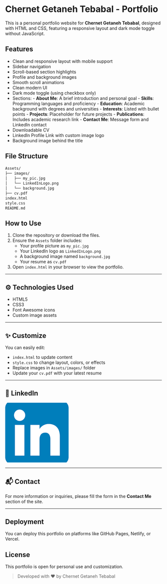 
# Chernet Getaneh Tebabal - Portfolio

This is a personal portfolio website for **Chernet Getaneh Tebabal**, designed with HTML and CSS, featuring a responsive layout and dark mode toggle without JavaScript.

## Features

- Clean and responsive layout with mobile support
- Sidebar navigation
- Scroll-based section highlights
- Profile and background images
- Smooth scroll animations
- Clean modern UI
- Dark mode toggle (using checkbox only)
- Sections:
       - **About Me**: A brief introduction and personal goal
       - **Skills**: Programming languages and proficiency
       - **Education**: Academic background with degrees and universities
       - **Interests**: Listed with bullet points
       - **Projects**: Placeholder for future projects
       - **Publications**: Includes academic research link
       - **Contact Me**: Message form and LinkedIn contact
- Downloadable CV
- LinkedIn Profile Link with custom image logo
- Background image behind the title

## File Structure

```
Assets/
├── images/
│   ├── my_pic.jpg
│   └── LinkedInLogo.png
│   └── background.jpg
├── cv.pdf
index.html
style.css
README.md

```

## How to Use

1. Clone the repository or download the files.
2. Ensure the `Assets` folder includes:
   - Your profile picture as `my_pic.jpg`
   - Your LinkedIn logo as `LinkedInLogo.png`
   - A background image named `background.jpg`
   - Your resume as `cv.pdf`
3. Open `index.html` in your browser to view the portfolio.

---

## ⚙️ Technologies Used

- HTML5
- CSS3
- Font Awesome icons
- Custom image assets

---

## ✨ Customize

You can easily edit:
- `index.html` to update content
- `style.css` to change layout, colors, or effects
- Replace images in `Assets/images/` folder
- Update your `cv.pdf` with your latest resume

---

## 🔗 LinkedIn

[![LinkedIn](Assets/images/LinkedInLogo.png)](https://www.linkedin.com/in/chernet-getaneh-msc-pmp%C2%AE-a634a07b/)

---

## 📬 Contact

For more information or inquiries, please fill the form in the **Contact Me** section of the site.

---
## Deployment

You can deploy this portfolio on platforms like GitHub Pages, Netlify, or Vercel.

## License

This portfolio is open for personal use and customization.

> Developed with ❤️ by Chernet Getaneh Tebabal